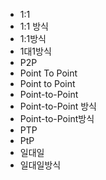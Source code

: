 ﻿- 1:1
- 1:1 방식
- 1:1방식
- 1대1방식
- P2P
- Point To Point
- Point to Point
- Point-to-Point
- Point-to-Point 방식
- Point-to-Point방식
- PTP
- PtP
- 일대일
- 일대일방식
